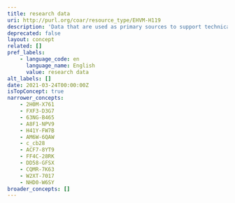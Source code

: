 ```yaml
---
title: research data
uri: http://purl.org/coar/resource_type/EHVM-H119
description: 'Data that are used as primary sources to support technical or scientific enquiry, research, scholarship, or artistic activity, and that are used as evidence in the research process and/or are commonly accepted in the research community as necessary to validate research findings and results. [Source: https://casrai.org/term/research-data]'
deprecated: false
layout: concept
related: []
pref_labels:
    - language_code: en
      language_name: English
      value: research data
alt_labels: []
date: 2021-03-24T00:00:00Z
isTopConcept: true
narrower_concepts:
    - 2H0M-X761
    - FXF3-D3G7
    - 63NG-B465
    - A8F1-NPV9
    - H41Y-FW7B
    - AM6W-6QAW
    - c_cb28
    - ACF7-8YT9
    - FF4C-28RK
    - DD58-GFSX
    - CQMR-7K63
    - W2XT-7017
    - NHD0-W6SY
broader_concepts: []
---
```


